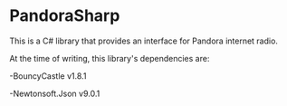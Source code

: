 # PandoraSharp
This is a C# library that provides an interface for Pandora internet radio. 

At the time of writing, this library's dependencies are:

-BouncyCastle v1.8.1

-Newtonsoft.Json v9.0.1
